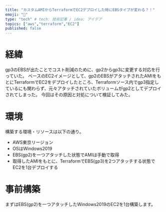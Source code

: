 ```yaml
---
title: "カスタムAMIからTerraformでEC2デプロイした時にEBSタイプが変わる？！"
emoji: "🌟"
type: "tech" # tech: 技術記事 / idea: アイデア
topics: ["aws","terraform","EC2"]
published: false
---
```


# 経緯
gp3のEBSが出たことでコスト削減のために、gp2からgp3に変更する対応を行っていた。
ベースのEC2イメージとして、gp2のEBSがアタッチされたAMIをもとにTerraformでEC2をデプロイしたところ、Terraformソース内でgp3指定しているにも関わらず、元々アタッチされていたボリュームがgp2としてデプロイされてしまった。
今回はその原因と対処について検証してみた。


# 環境

構築する環境・リソースは以下の通り。

* AWS東京リージョン
* OSはWindows2019
* EBS(gp2)を一つアタッチした状態でAMIは手動で取得
* 取得したAMIをもとに、TerraformでEBS(gp3)を2つアタッチする状態でEC2を1台デプロイする


# 事前構築
まずはEBS(gp2)を一つアタッチしたWindows2019のEC2を1台構築します。


